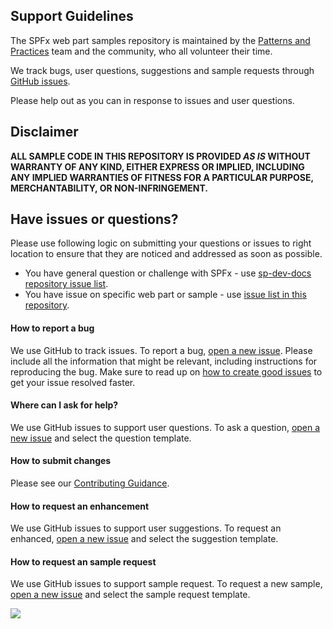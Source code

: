 ## Support Guidelines

The SPFx web part samples repository is maintained by the [Patterns and Practices](https://aka.ms/m365pnp) team and the community, who all volunteer their time. 

We track bugs, user questions, suggestions and sample requests through [GitHub issues](https://github.com/pnp/sp-dev-fx-webparts/issues). 

Please help out as you can in response to issues and user questions.

## Disclaimer

**ALL SAMPLE CODE IN THIS REPOSITORY IS PROVIDED *AS IS* WITHOUT WARRANTY OF ANY KIND, EITHER EXPRESS OR IMPLIED, INCLUDING ANY IMPLIED WARRANTIES OF FITNESS FOR A PARTICULAR PURPOSE, MERCHANTABILITY, OR NON-INFRINGEMENT.**

## Have issues or questions?

Please use following logic on submitting your questions or issues to right location to ensure that they are noticed and addressed as soon as possible.

* You have general question or challenge with SPFx - use [sp-dev-docs repository issue list](https://github.com/SharePoint/sp-dev-docs/issues).
* You have issue on specific web part or sample - use [issue list in this repository](https://github.com/pnp/sp-dev-fx-webparts/issues).

#### How to report a bug
We use GitHub to track issues. To report a bug, [open a new issue](https://github.com/pnp/sp-dev-fx-webparts/issues/new/choose). Please include
all the information that might be relevant, including instructions for reproducing the bug. Make sure to read up on [how to create good issues](https://github.com/pnp/sp-dev-fx-webparts/wiki/How-to-Create-Good-Issues) to get your issue resolved faster.

#### Where can I ask for help?
We use GitHub issues to support user questions. To ask a question, [open a new issue](https://github.com/pnp/sp-dev-fx-webparts/issues/new/choose) and select the question template. 

#### How to submit changes
Please see our [Contributing Guidance](https://github.com/pnp/sp-dev-fx-webparts/blob/master/CONTRIBUTING.md).

#### How to request an enhancement
We use GitHub issues to support user suggestions. To request an enhanced, [open a new issue](https://github.com/pnp/sp-dev-fx-webparts/issues/new/choose) and select the suggestion template. 

#### How to request an sample request
We use GitHub issues to support sample request. To request a new sample, [open a new issue](https://github.com/pnp/sp-dev-fx-webparts/issues/new/choose) and select the sample request template. 

<img src="https://telemetry.sharepointpnp.com/sp-dev-fx-webparts/SUPPORT.md" />
